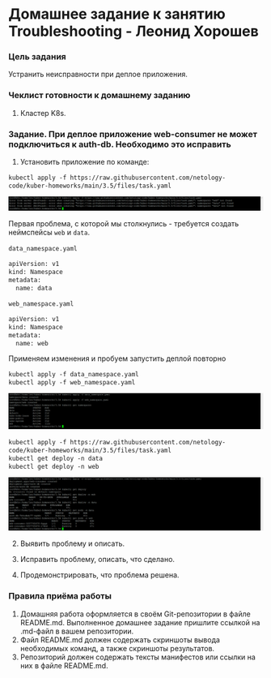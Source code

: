 # Домашнее задание к занятию Troubleshooting - Леонид Хорошев

### Цель задания

Устранить неисправности при деплое приложения.

### Чеклист готовности к домашнему заданию

1. Кластер K8s.

### Задание. При деплое приложение web-consumer не может подключиться к auth-db. Необходимо это исправить

1. Установить приложение по команде:
```shell
kubectl apply -f https://raw.githubusercontent.com/netology-code/kuber-homeworks/main/3.5/files/task.yaml
```

![Alt_text](https://github.com/LeonidKhoroshev/kuber-homeworks/blob/main/3.5/screenshots/k8s1.png)

Первая проблема, с которой мы столкнулись - требуется создать неймспейсы `web` и `data`.

`data_namespace.yaml`
```
apiVersion: v1
kind: Namespace
metadata:
  name: data
```

`web_namespace.yaml`
```
apiVersion: v1
kind: Namespace
metadata:
  name: web
```

Применяем изменения и пробуем запустить деплой повторно
```
kubectl apply -f data_namespace.yaml
kubectl apply -f web_namespace.yaml
```
![Alt_text](https://github.com/LeonidKhoroshev/kuber-homeworks/blob/main/3.5/screenshots/k8s2.png)

```shell
kubectl apply -f https://raw.githubusercontent.com/netology-code/kuber-homeworks/main/3.5/files/task.yaml
kubectl get deploy -n data
kubectl get deploy -n web
```

![Alt_text](https://github.com/LeonidKhoroshev/kuber-homeworks/blob/main/3.5/screenshots/k8s3.png)

2. Выявить проблему и описать.


3. Исправить проблему, описать, что сделано.
4. Продемонстрировать, что проблема решена.


### Правила приёма работы

1. Домашняя работа оформляется в своём Git-репозитории в файле README.md. Выполненное домашнее задание пришлите ссылкой на .md-файл в вашем репозитории.
2. Файл README.md должен содержать скриншоты вывода необходимых команд, а также скриншоты результатов.
3. Репозиторий должен содержать тексты манифестов или ссылки на них в файле README.md.
